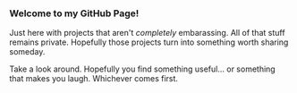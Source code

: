 ### Welcome to my GitHub Page!

Just here with projects that aren't *completely* embarassing. All of that stuff remains private. Hopefully those projects turn into something worth sharing someday.

Take a look around. Hopefully you find something useful... or something that makes you laugh. Whichever comes first.
